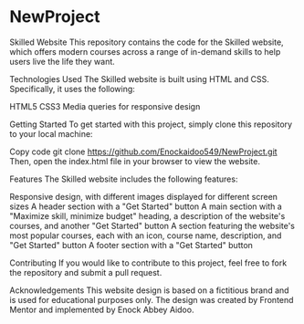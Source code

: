 # NewProject

Skilled Website
This repository contains the code for the Skilled website, which offers modern courses across a range of in-demand skills to help users live the life they want.

Technologies Used
The Skilled website is built using HTML and CSS. Specifically, it uses the following:

HTML5
CSS3
Media queries for responsive design

Getting Started
To get started with this project, simply clone this repository to your local machine:

Copy code
git clone https://github.com/Enockaidoo549/NewProject.git
Then, open the index.html file in your browser to view the website.

Features
The Skilled website includes the following features:

Responsive design, with different images displayed for different screen sizes
A header section with a "Get Started" button
A main section with a "Maximize skill, minimize budget" heading, a description of the website's courses, and another "Get Started" button
A section featuring the website's most popular courses, each with an icon, course name, description, and "Get Started" button
A footer section with a "Get Started" button

Contributing
If you would like to contribute to this project, feel free to fork the repository and submit a pull request.


Acknowledgements
This website design is based on a fictitious brand and is used for educational purposes only. The design was created by Frontend Mentor and implemented by Enock Abbey Aidoo.